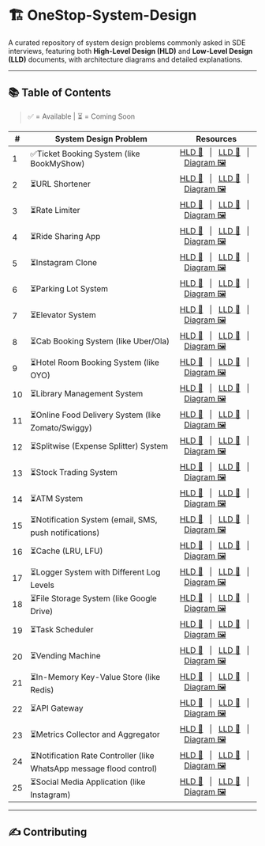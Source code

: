 # 🏗️ OneStop-System-Design

A curated repository of system design problems commonly asked in SDE interviews, featuring both **High-Level Design (HLD)** and **Low-Level Design (LLD)** documents, with architecture diagrams and detailed explanations.

---

## 📚 Table of Contents
> ✅ = Available | ⏳ = Coming Soon

| #  | System Design Problem           | Resources |
|----|----------------------------------|-----------|
| 1  | ✅Ticket Booking System (like BookMyShow)            | [HLD 📘](./01_Ticket_Booking_System/HLD.md) &nbsp; &#124; &nbsp; [LLD 📙](./01_Ticket_Booking_System/LLD.md) &nbsp; &#124; &nbsp; [Diagram 🖼️](./01_Ticket_Booking_System/diagram.png) |
| 2  | ⏳URL Shortener                    | [HLD 📘](./02_URL_Shortener/HLD.md) &nbsp; &#124; &nbsp; [LLD 📙](./02_URL_Shortener/LLD.md) &nbsp; &#124; &nbsp; [Diagram 🖼️](./02_URL_Shortener/diagram.png) |
| 3  | ⏳Rate Limiter                     | [HLD 📘](./03_Rate_Limiter/HLD.md) &nbsp; &#124; &nbsp; [LLD 📙](./03_Rate_Limiter/LLD.md) &nbsp; &#124; &nbsp; [Diagram 🖼️](./03_Rate_Limiter/diagram.png) |
| 4  | ⏳Ride Sharing App                 | [HLD 📘](./04_Ride_Sharing_App/HLD.md) &nbsp; &#124; &nbsp; [LLD 📙](./04_Ride_Sharing_App/LLD.md) &nbsp; &#124; &nbsp; [Diagram 🖼️](./04_Ride_Sharing_App/diagram.png) |
| 5  | ⏳Instagram Clone                  | [HLD 📘](./05_Instagram_Clone/HLD.md) &nbsp; &#124; &nbsp; [LLD 📙](./05_Instagram_Clone/LLD.md) &nbsp; &#124; &nbsp; [Diagram 🖼️](./05_Instagram_Clone/diagram.png) |
| 6  | ⏳Parking Lot System               | [HLD 📘](./06_Parking_Lot_System/HLD.md) &nbsp; &#124; &nbsp; [LLD 📙](./06_Parking_Lot_System/LLD.md) &nbsp; &#124; &nbsp; [Diagram 🖼️](./06_Parking_Lot_System/diagram.png) |
| 7  | ⏳Elevator System                  | [HLD 📘](./07_Elevator_System/HLD.md) &nbsp; &#124; &nbsp; [LLD 📙](./07_Elevator_System/LLD.md) &nbsp; &#124; &nbsp; [Diagram 🖼️](./07_Elevator_System/diagram.png) |
| 8  | ⏳Cab Booking System (like Uber/Ola) | [HLD 📘](./08_Cab_Booking_System/HLD.md) &nbsp; &#124; &nbsp; [LLD 📙](./08_Cab_Booking_System/LLD.md) &nbsp; &#124; &nbsp; [Diagram 🖼️](./08_Cab_Booking_System/diagram.png) |
| 9  | ⏳Hotel Room Booking System (like OYO) | [HLD 📘](./09_Hotel_Room_Booking_System/HLD.md) &nbsp; &#124; &nbsp; [LLD 📙](./09_Hotel_Room_Booking_System/LLD.md) &nbsp; &#124; &nbsp; [Diagram 🖼️](./09_Hotel_Room_Booking_System/diagram.png) |
| 10 | ⏳Library Management System        | [HLD 📘](./10_Library_Management_System/HLD.md) &nbsp; &#124; &nbsp; [LLD 📙](./10_Library_Management_System/LLD.md) &nbsp; &#124; &nbsp; [Diagram 🖼️](./10_Library_Management_System/diagram.png) |
| 11 | ⏳Online Food Delivery System (like Zomato/Swiggy) | [HLD 📘](./11_Online_Food_Delivery_System/HLD.md) &nbsp; &#124; &nbsp; [LLD 📙](./11_Online_Food_Delivery_System/LLD.md) &nbsp; &#124; &nbsp; [Diagram 🖼️](./11_Online_Food_Delivery_System/diagram.png) |
| 12 | ⏳Splitwise (Expense Splitter) System | [HLD 📘](./12_Splitwise_System/HLD.md) &nbsp; &#124; &nbsp; [LLD 📙](./12_Splitwise_System/LLD.md) &nbsp; &#124; &nbsp; [Diagram 🖼️](./12_Splitwise_System/diagram.png) |
| 13 | ⏳Stock Trading System             | [HLD 📘](./13_Stock_Trading_System/HLD.md) &nbsp; &#124; &nbsp; [LLD 📙](./13_Stock_Trading_System/LLD.md) &nbsp; &#124; &nbsp; [Diagram 🖼️](./13_Stock_Trading_System/diagram.png) |
| 14 | ⏳ATM System                       | [HLD 📘](./14_ATM_System/HLD.md) &nbsp; &#124; &nbsp; [LLD 📙](./14_ATM_System/LLD.md) &nbsp; &#124; &nbsp; [Diagram 🖼️](./14_ATM_System/diagram.png) |
| 15 | ⏳Notification System (email, SMS, push notifications) | [HLD 📘](./15_Notification_System/HLD.md) &nbsp; &#124; &nbsp; [LLD 📙](./15_Notification_System/LLD.md) &nbsp; &#124; &nbsp; [Diagram 🖼️](./15_Notification_System/diagram.png) |
| 16 | ⏳Cache (LRU, LFU)                 | [HLD 📘](./16_Cache/HLD.md) &nbsp; &#124; &nbsp; [LLD 📙](./16_Cache/LLD.md) &nbsp; &#124; &nbsp; [Diagram 🖼️](./16_Cache/diagram.png) |
| 17 | ⏳Logger System with Different Log Levels | [HLD 📘](./17_Logger_System/HLD.md) &nbsp; &#124; &nbsp; [LLD 📙](./17_Logger_System/LLD.md) &nbsp; &#124; &nbsp; [Diagram 🖼️](./17_Logger_System/diagram.png) |
| 18 | ⏳File Storage System (like Google Drive) | [HLD 📘](./18_File_Storage_System/HLD.md) &nbsp; &#124; &nbsp; [LLD 📙](./18_File_Storage_System/LLD.md) &nbsp; &#124; &nbsp; [Diagram 🖼️](./18_File_Storage_System/diagram.png) |
| 19 | ⏳Task Scheduler                   | [HLD 📘](./19_Task_Scheduler/HLD.md) &nbsp; &#124; &nbsp; [LLD 📙](./19_Task_Scheduler/LLD.md) &nbsp; &#124; &nbsp; [Diagram 🖼️](./19_Task_Scheduler/diagram.png) |
| 20 | ⏳Vending Machine                  | [HLD 📘](./20_Vending_Machine/HLD.md) &nbsp; &#124; &nbsp; [LLD 📙](./20_Vending_Machine/LLD.md) &nbsp; &#124; &nbsp; [Diagram 🖼️](./20_Vending_Machine/diagram.png) |
| 21 | ⏳In-Memory Key-Value Store (like Redis) | [HLD 📘](./21_In_Memory_Key_Value_Store/HLD.md) &nbsp; &#124; &nbsp; [LLD 📙](./21_In_Memory_Key_Value_Store/LLD.md) &nbsp; &#124; &nbsp; [Diagram 🖼️](./21_In_Memory_Key_Value_Store/diagram.png) |
| 22 | ⏳API Gateway                      | [HLD 📘](./22_API_Gateway/HLD.md) &nbsp; &#124; &nbsp; [LLD 📙](./22_API_Gateway/LLD.md) &nbsp; &#124; &nbsp; [Diagram 🖼️](./22_API_Gateway/diagram.png) |
| 23 | ⏳Metrics Collector and Aggregator | [HLD 📘](./23_Metrics_Collector/HLD.md) &nbsp; &#124; &nbsp; [LLD 📙](./23_Metrics_Collector/LLD.md) &nbsp; &#124; &nbsp; [Diagram 🖼️](./23_Metrics_Collector/diagram.png) |
| 24 | ⏳Notification Rate Controller (like WhatsApp message flood control) | [HLD 📘](./24_Notification_Rate_Controller/HLD.md) &nbsp; &#124; &nbsp; [LLD 📙](./24_Notification_Rate_Controller/LLD.md) &nbsp; &#124; &nbsp; [Diagram 🖼️](./24_Notification_Rate_Controller/diagram.png) |
| 25 | ⏳Social Media Application (like Instagram) | [HLD 📘](./25_Social_Media_Application/HLD.md) &nbsp; &#124; &nbsp; [LLD 📙](./25_Social_Media_Application/LLD.md) &nbsp; &#124; &nbsp; [Diagram 🖼️](./25_Social_Media_Application/diagram.png) |


---
## ✍️ Contributing
